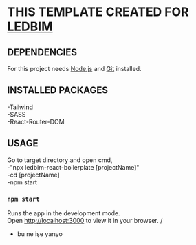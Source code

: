 # THIS TEMPLATE CREATED FOR [LEDBIM](https://ledbim.com/)

## DEPENDENCIES

For this project needs [Node.js](https://nodejs.org/en/) and [Git](https://git-scm.com/) installed.

## INSTALLED PACKAGES

-Tailwind \
-SASS \
-React-Router-DOM

## USAGE

Go to target directory and open cmd, \
-"npx ledbim-react-boilerplate [projectName]" \
-cd [projectName] \
-npm start

### `npm start`

Runs the app in the development mode.\
Open [http://localhost:3000](http://localhost:3000) to view it in your browser. /

- bu ne işe yarıyo

